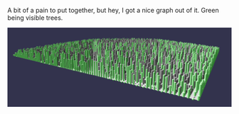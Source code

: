 A bit of a pain to put together, but hey, I got a nice graph out of it. Green being visible trees.

![](img.png)